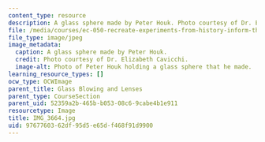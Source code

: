 ```yaml
---
content_type: resource
description: A glass sphere made by Peter Houk. Photo courtesy of Dr. Elizabeth Cavicchi.
file: /media/courses/ec-050-recreate-experiments-from-history-inform-the-future-from-the-past-galileo-january-iap-2010/9767760362df95d5e65df468f91d9900_IMG_3664.jpg
file_type: image/jpeg
image_metadata:
  caption: A glass sphere made by Peter Houk.
  credit: Photo courtesy of Dr. Elizabeth Cavicchi.
  image-alt: Photo of Peter Houk holding a glass sphere that he made.
learning_resource_types: []
ocw_type: OCWImage
parent_title: Glass Blowing and Lenses
parent_type: CourseSection
parent_uid: 52359a2b-465b-b053-08c6-9cabe4b1e911
resourcetype: Image
title: IMG_3664.jpg
uid: 97677603-62df-95d5-e65d-f468f91d9900
---
```

